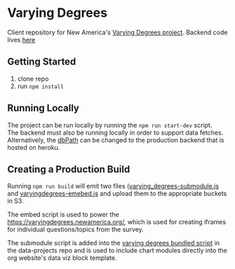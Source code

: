 # Varying Degrees

Client repository for New America's [Varying Degrees project](https://www.newamerica.org/in-depth/varying-degrees/). 
Backend code lives [here](https://github.com/newamericafoundation/varying-degrees-backend)

## Getting Started

1. clone repo
2. run ``` npm install ```

## Running Locally

The project can be run locally by running the ``` npm run start-dev ``` script.  
The backend must also be running locally in order to support data fetches.  Alternatively, the [dbPath](https://github.com/newamericafoundation/varying-degrees/blob/master/projects/varying_degrees/actions/index.js#L5) can be changed to the production backend that is hosted on heroku.

## Creating a Production Build
Running ``` npm run build ``` will emit two files ([varying_degrees-submodule.js](https://s3.console.aws.amazon.com/s3/object/na-data-projects/projects/varying_degrees-submodule.js?region=us-east-1&tab=overview) and [varyingdegrees-emebed.js](https://s3.console.aws.amazon.com/s3/object/varyingdegrees-embed/varying_degrees-embed.js?region=us-east-1&tab=overview) and upload them to the appropriate buckets in S3.

The embed script is used to power the https://varyingdegrees.newamerica.org/, which is used for creating iframes for individual questions/topics from the survey.

The submodule script is added into the [varying degrees bundled script](https://github.com/newamericafoundation/newamerica-data-projects/tree/master/src/js/projects/varying_degrees) in the data-projects repo and is used to include chart modules directly into the org website's data viz block template.

